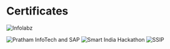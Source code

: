 # Certificates
![Infolabz](https://github.com/Dhara438/Certificates/assets/101886520/8f40b88a-819a-4ba7-947f-e9496c5d8e3a)

![Pratham InfoTech and SAP](https://github.com/Dhara438/Certificates/assets/101886520/fb5df836-defd-45c8-b2d1-55782f0316d6)
![Smart India Hackathon](https://github.com/Dhara438/Certificates/assets/101886520/74ad05b2-1a87-4df2-9cee-3820a7c16880)
![SSIP](https://github.com/Dhara438/Certificates/assets/101886520/ac87ecff-c673-4ed7-9b5f-c56c3e5ed09b)
